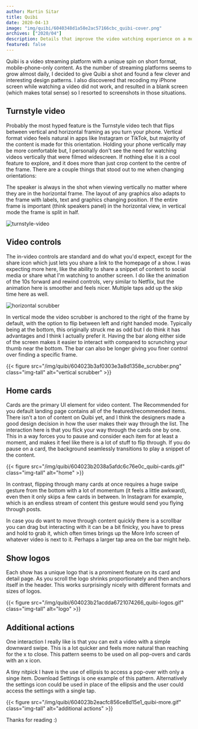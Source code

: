```yaml
---
author: Martin Sitar
title: Quibi
date: 2020-04-13
image: "img/quibi/6040348d1a58e2ac57166cbc_quibi-cover.png"
archives: ["2020/04"]
description: Details that improve the video watching experience on a mobile phone.
featured: false
---
```


Quibi is a video streaming platform with a unique spin on short format, mobile-phone-only content. As the number of streaming platforms seems to grow almost daily, I decided to give Quibi a shot and found a few clever and interesting design patterns. I also discovered that recoding my iPhone screen while watching a video did not work, and resulted in a blank screen (which makes total sense) so I resorted to screenshots in those situations.

## Turnstyle video
Probably the most hyped feature is the Turnstyle video tech that flips between vertical and horizontal framing as you turn your phone. Vertical format video feels natural in apps like Instagram or TikTok, but majority of the content is made for this orientation. Holding your phone vertically may be more comfortable but, I personally don't see the need for watching videos vertically that were filmed widescreen. If nothing else it is a cool feature to explore, and it does more than just crop content to the centre of the frame. There are a couple things that stood out to me when changing orientations:

The speaker is always in the shot when viewing vertically no matter where they are in the horizontal frame.
The layout of any graphics also adapts to the frame with labels, text and graphics changing position.
If the entire frame is important (think speakers panel) in the horizontal view, in vertical mode the frame is split in half.

![turnstyle-video](/img/quibi/604023b1f87e3c4fbd44905a_quibi-orientation.png)

## Video controls
The in-video controls are standard and do what you'd expect, except for the share icon which just lets you share a link to the homepage of a show. I was expecting more here, like the ability to share a snippet of content to social media or share what I'm watching to another screen. I do like the animation of the 10s forward and rewind controls, very similar to Netflix, but the animation here is smoother and feels nicer. Multiple taps add up the skip time here as well.

![horizontal scrubber](/img/quibi/604023b23eba87e4f5eef696_fwd.png)

In vertical mode the video scrubber is anchored to the right of the frame by default, with the option to flip between left and right handed mode. Typically being at the bottom, this originally struck me as odd but I do think it has advantages and I think I actually prefer it. Having the bar along either side of the screen makes it easier to interact with compared to scrunching your thumb near the bottom. The bar can also be longer giving you finer control over finding a specific frame.

{{< figure src="/img/quibi/604023b3af0303e3a8d1358e_scrubber.png" class="img-tall" alt="vertical scrubber" >}}


## Home cards
Cards are the primary UI element for video content. The Recommended for you default landing page contains all of the featured/recommended items. There isn't a ton of content on Quibi yet, and I think the designers made a good design decision in how the user makes their way through the list. The interaction here is that you flick your way through the cards one by one. This in a way forces you to pause and consider each item for at least a moment, and makes it feel like there is a lot of stuff to flip through. If you do pause on a card, the background seamlessly transitions to play a snippet of the content.

{{< figure src="/img/quibi/604023b2038a5afdc6c76e0c_quibi-cards.gif" class="img-tall" alt="home" >}}

In contrast, flipping through many cards at once requires a huge swipe gesture from the bottom with a lot of momentum (it feels a little awkward), even then it only skips a few cards in between. In Instagram for example, which is an endless stream of content this gesture would send you flying through posts.

In case you do want to move through content quickly there is a scrollbar you can drag but interacting with it can be a bit finicky, you have to press and hold to grab it, which often times brings up the More Info screen of whatever video is next to it. Perhaps a larger tap area on the bar might help.

## Show logos
Each show has a unique logo that is a prominent feature on its card and detail page. As you scroll the logo shrinks proportionately and then anchors itself in the header. This works surprisingly nicely with different formats and sizes of logos.

{{< figure src="/img/quibi/604023b21acdda6721074266_quibi-logos.gif" class="img-tall" alt="logo" >}}


## Additional actions
One interaction I really like is that you can exit a video with a simple downward swipe. This is a lot quicker and feels more natural than reaching for the x to close. This pattern seems to be used on all pop-overs and cards with an x icon.

A tiny nitpick I have is the use of ellipsis to access a pop-over with only a singe item. Download Settings is one example of this pattern. Alternatively the settings icon could be used in place of the ellipsis and the user could access the settings with a single tap.

{{< figure src="/img/quibi/604023b2eacfc856ce8d15e1_quibi-more.gif" class="img-tall" alt="additional actions" >}}

Thanks for reading :)